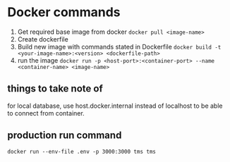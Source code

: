 # Docker commands

1. Get required base image from docker
   `docker pull <image-name>`
2. Create dockerfile
3. Build new image with commands stated in Dockerfile
   `docker build -t <your-image-name>:<version> <dockerfile-path>`
4. run the image
   `docker run -p <host-port>:<container-port> --name <container-name> <image-name>`

## things to take note of

for local database, use host.docker.internal instead of localhost to be able to connect from container.

## production run command

`docker run --env-file .env -p 3000:3000 tms tms`
